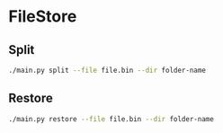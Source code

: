 # FileStore

## Split
```bash
./main.py split --file file.bin --dir folder-name
```

## Restore
```bash
./main.py restore --file file.bin --dir folder-name
```